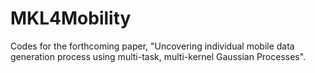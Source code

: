 # MKL4Mobility
Codes for the forthcoming paper, "Uncovering individual mobile data generation process using multi-task, multi-kernel Gaussian Processes".
